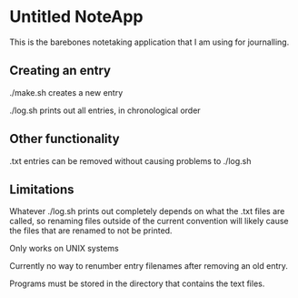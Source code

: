# Untitled NoteApp
This is the barebones notetaking application that I am using for journalling.

## Creating an entry

./make.sh creates a new entry

./log.sh prints out all entries, in chronological order 

## Other functionality

.txt entries can be removed without causing problems to ./log.sh

## Limitations
Whatever ./log.sh prints out completely depends on what the .txt files are called, so renaming files outside of the current convention will likely cause the files that are renamed to not be printed.

Only works on UNIX systems

Currently no way to renumber entry filenames after removing an old entry.

Programs must be stored in the directory that contains the text files. 